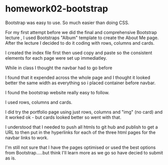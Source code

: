 # homework02-bootstrap

Bootstrap was easy to use.
So much easier than doing CSS.

For my first attempt before we did the final and comprehensive Bootstrap lecture , I used Bootstraps "Album" template to create the About Me page. After the lecture I decided to do it coding with rows, columns and cards.

I created the index file first then used copy and paste so the consistent elements for each page were set up immediatley.

While in class I thought the navbar had to go before <div class=container> I found that it expended across the whole page and I thought it looked better the same width as everything so i placed container before navbar.

I found the bootstrap website really easy to follow.

I used rows, columns and cards.

I did try the portfolio page using just rows, columns and "img" (no card) and it worked ok - but cards looked better so went with that.

I understood that I needed to push all htmls to git hub and publish to get a URL to then put in the hyperlinks for each of the three html pages for the navbar links to work.

I'm still not sure that I have the pages optimised or used the best options from Bootstrap.....but think I'll learn more as we go so have decied to submit as is.


